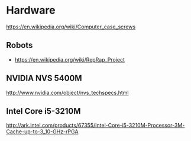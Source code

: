 # Hardware

https://en.wikipedia.org/wiki/Computer_case_screws

## Robots

- <https://en.wikipedia.org/wiki/RepRap_Project>

## NVIDIA NVS 5400M

http://www.nvidia.com/object/nvs_techspecs.html

## Intel Core i5-3210M

http://ark.intel.com/products/67355/Intel-Core-i5-3210M-Processor-3M-Cache-up-to-3_10-GHz-rPGA
